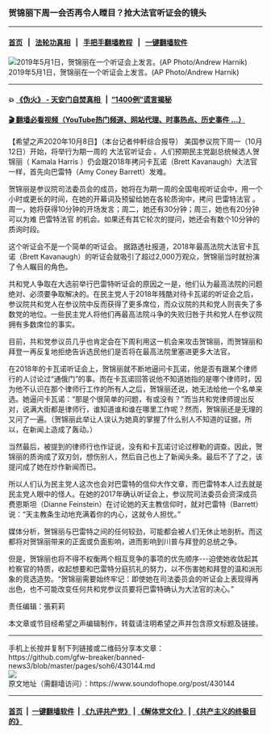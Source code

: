 ### 贺锦丽下周一会否再令人瞠目？抢大法官听证会的镜头
------------------------

#### [首页](https://github.com/gfw-breaker/banned-news3/blob/master/README.md) &nbsp;&nbsp;|&nbsp;&nbsp; [法轮功真相](https://github.com/begood0513/basic/blob/master/README.md)  &nbsp;&nbsp;|&nbsp;&nbsp; [手把手翻墙教程](https://github.com/gfw-breaker/guides/wiki)  &nbsp;&nbsp;|&nbsp;&nbsp; [一键翻墙软件](https://github.com/gfw-breaker/nogfw/blob/master/README.md)  



<div><img alt="2019年5月1日，贺锦丽在一个听证会上发言。(AP Photo/Andrew Harnik)" src="https://img.soundofhope.org/2020-10/1602187930349.jpg"/>
<br/><figcaption class="caption">
 2019年5月1日，贺锦丽在一个听证会上发言。(AP Photo/Andrew Harnik)
</figcaption></div><hr/>

#### 💥 [《伪火》 - 天安门自焚真相 ](http://158.247.195.190:10000/videos/blog/weihuo.html)&nbsp; |&nbsp; [“1400例”谎言揭秘  ](http://158.247.195.190:10000/videos/blog/jiexi1400.html)

#### [ 🎬  翻墙必看视频（YouTube热门频道、网站代理、时事热点、历史事件 ...）](https://github.com/gfw-breaker/links/blob/master/banned.md)

<div><div class="Content__Wrapper sc-1bvya0-0 grZQxZ">
 <p class="meta-top">
  <span class="meta">
   【希望之声2020年10月8日】（本台记者仲軒综合报导）
  </span>
  美国参议院下周一（10月12日）开始，将举行为期一周的
  <ok href="/term/393283">
   大法官听证会
  </ok>
  。人们预期民主党副总统候选人贺锦丽（
  <span>
   Kamala Harris
  </span>
  ）仍会跟2018年拷问卡瓦诺（Brett Kavanaugh）大法官一样，首先向巴雷特（Amy Coney Barrett）发难。
 </p>
 <p>
  贺锦丽是参议院司法委员会的成员，她将在为期一周的全国电视听证会中，用一个小时或更长的时间，在她的开幕词及预留给她在各轮质询中，拷问
  <ok href="/term/385465">
   巴雷特法官
  </ok>
  。周一，她将获得10分钟的开场发言；周二，她还有30分钟；周三，她也有20分钟可以为难
  <ok href="/term/385465">
   巴雷特法官
  </ok>
  的机会。如果还有其它轮次的提问，她还会有数个10分钟的质询时段。
 </p>
 <div class="AD_Embed__Wrap-sc-1xslmin-0 igMuqX module desktop">
  <div>
  </div>
 </div>
 <p>
  这个听证会不是一个简单的听证会。 据路透社报道，2018年最高法院大法官卡瓦诺（Brett Kavanaugh）的听证会就吸引了超过2,000万观众，贺锦丽当时就扮演了令人瞩目的角色。
 </p>
 <p>
  共和党人争取在大选前举行巴雷特听证会的原因之一是，他们认为最高法院的问题绝对、必须要争取解决的。在民主党人于2018年残酷对待卡瓦诺的听证会之后，参议院共和党人在参议院中反而获得了更多席位，而众议院的共和党人则丧失了多数党的地位。一些民主党人将他们再最高法院斗争的失败归咎于共和党人在参议院拥有多数席位的事实。
 </p>
 <p>
  目前，共和党参议员几乎也肯定会在下周利用这一机会来攻击贺锦丽，而贺锦丽和拜登一再反复地拒绝告诉选民他们是否将在最高法院里塞进更多大法官。
 </p>
 <p>
  在2018年的卡瓦诺听证会上，贺锦丽就不断地逼问卡瓦诺，他是否有跟某个律师行的人讨论过“通俄门”的事。而在卡瓦诺回答说他不知道她指的是哪个律师时，因为他不认识在那个律师行工作的所有人之后，贺锦丽还说，她无法给他一个名单来选。她逼问卡瓦诺：“那是个很简单的问题，有或没有？”而当共和党律师提出反对，说满大街都是律师行，谁知道谁和谁在哪里工作呢？然而，贺锦丽还是无理的又问了一遍。（贺锦丽此举让人误认为她真的掌握了什么别人不知道的证据，所以，在新闻上造成了轰动。）
 </p>
 <p>
  当然最后，被提到的律师行也作证说，没有和卡瓦诺讨论过穆勒的调查。因此，贺锦丽的质询成了双刃剑，想伤别人，然后自己也上了新闻头条。最后不了了之，该提问成了她在炒作新闻而已。
 </p>
 <p>
  所以人们认为民主党人这次也会对巴雷特的信仰大作文章，而巴雷特本人过去就是民主党人眼中的怪人。在她的2017年确认听证会上，参议院司法委员会资深成员费恩斯坦（Dianne Feinstein）在讨论她的天主教信仰时，就对巴雷特（Barrett）说：“天主教条生动地充满着你的内心，这就令人担忧。”
 </p>
 <p>
  媒体分析，贺锦丽与巴雷特之间的任何较劲，可能都会被人们无休止地剖析。而这都将对贺锦丽带来的正面或负面影响，进而影响到川普与拜登的总统之争。
 </p>
 <p>
  但是，贺锦丽也将不得不权衡两个相互竞争的事项的优先顺序---迫使她收敛起其检察官的特质，收起想要和巴雷特分庭抗礼的努力，以不伤害她和拜登的温和派形象的竞选造势。“贺锦丽需要始终牢记：即使她在司法委员会的听证会上表现得再出色，也不可能改变任何共和党参议员要将巴雷特确认为大法官的决心。”
 </p>
 <p class="meta-btm">
  责任编辑：張莉莉
 </p>
 <p class="meta-btm">
  本文章或节目经希望之声编辑制作，转载请注明希望之声并包含原文标题及链接。
 </p>
</div>
</div>
<hr/>
手机上长按并复制下列链接或二维码分享本文章：<br/>
https://github.com/gfw-breaker/banned-news3/blob/master/pages/soh6/430144.md <br/>
<a href='https://github.com/gfw-breaker/banned-news3/blob/master/pages/soh6/430144.md'><img src='https://github.com/gfw-breaker/banned-news3/blob/master/pages/soh6/430144.md.png'/></a> <br/>
原文地址（需翻墙访问）：https://www.soundofhope.org/post/430144


------------------------
#### [首页](https://github.com/gfw-breaker/banned-news3/blob/master/README.md) &nbsp;|&nbsp; [一键翻墙软件](https://github.com/gfw-breaker/nogfw/blob/master/README.md) &nbsp;| [《九评共产党》](https://github.com/gfw-breaker/9ping.md/blob/master/README.md#九评之一评共产党是什么) | [《解体党文化》](https://github.com/gfw-breaker/jtdwh.md/blob/master/README.md) | [《共产主义的终极目的》](https://github.com/gfw-breaker/gczydzjmd.md/blob/master/README.md)


<img src='http://gfw-breaker.win/banned-news3/pages/soh6/430144.md' width='0px' height='0px'/>